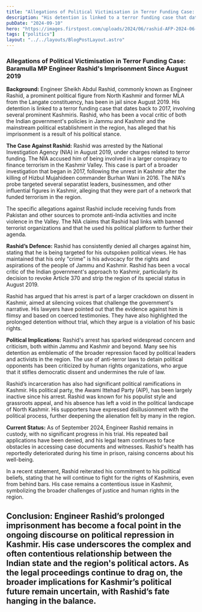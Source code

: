 ```yaml
---
title: "Allegations of Political Victimisation in Terror Funding Case: Baramulla MP Engineer Rashid's Imprisonment Since August 2019"
description: "His detention is linked to a terror funding case that dates back to 2017, involving several prominent Kashmiris."
pubDate: "2024-09-10"
hero: "https://images.firstpost.com/uploads/2024/06/rashid-AFP-2024-06-927888711ec843a2845337bc92ce50c7.jpg?im=FitAndFill=(1200,675)"
tags: ["politics"]
layout: "../../layouts/BlogPostLayout.astro"
---
```

### Allegations of Political Victimisation in Terror Funding Case: Baramulla MP Engineer Rashid's Imprisonment Since August 2019

**Background:**
Engineer Sheikh Abdul Rashid, commonly known as Engineer Rashid, a prominent political figure from North Kashmir and former MLA from the Langate constituency, has been in jail since August 2019. His detention is linked to a terror funding case that dates back to 2017, involving several prominent Kashmiris. Rashid, who has been a vocal critic of both the Indian government's policies in Jammu and Kashmir and the mainstream political establishment in the region, has alleged that his imprisonment is a result of his political stance.

**The Case Against Rashid:**
Rashid was arrested by the National Investigation Agency (NIA) in August 2019, under charges related to terror funding. The NIA accused him of being involved in a larger conspiracy to finance terrorism in the Kashmir Valley. This case is part of a broader investigation that began in 2017, following the unrest in Kashmir after the killing of Hizbul Mujahideen commander Burhan Wani in 2016. The NIA's probe targeted several separatist leaders, businessmen, and other influential figures in Kashmir, alleging that they were part of a network that funded terrorism in the region.

The specific allegations against Rashid include receiving funds from Pakistan and other sources to promote anti-India activities and incite violence in the Valley. The NIA claims that Rashid had links with banned terrorist organizations and that he used his political platform to further their agenda.

**Rashid’s Defence:**
Rashid has consistently denied all charges against him, stating that he is being targeted for his outspoken political views. He has maintained that his only "crime" is his advocacy for the rights and aspirations of the people of Jammu and Kashmir. Rashid has been a vocal critic of the Indian government's approach to Kashmir, particularly its decision to revoke Article 370 and strip the region of its special status in August 2019.

Rashid has argued that his arrest is part of a larger crackdown on dissent in Kashmir, aimed at silencing voices that challenge the government's narrative. His lawyers have pointed out that the evidence against him is flimsy and based on coerced testimonies. They have also highlighted the prolonged detention without trial, which they argue is a violation of his basic rights.

**Political Implications:**
Rashid's arrest has sparked widespread concern and criticism, both within Jammu and Kashmir and beyond. Many see his detention as emblematic of the broader repression faced by political leaders and activists in the region. The use of anti-terror laws to detain political opponents has been criticized by human rights organizations, who argue that it stifles democratic dissent and undermines the rule of law.

Rashid’s incarceration has also had significant political ramifications in Kashmir. His political party, the Awami Ittehad Party (AIP), has been largely inactive since his arrest. Rashid was known for his populist style and grassroots appeal, and his absence has left a void in the political landscape of North Kashmir. His supporters have expressed disillusionment with the political process, further deepening the alienation felt by many in the region.

**Current Status:**
As of September 2024, Engineer Rashid remains in custody, with no significant progress in his trial. His repeated bail applications have been denied, and his legal team continues to face obstacles in accessing case documents and witnesses. Rashid's health has reportedly deteriorated during his time in prison, raising concerns about his well-being.

In a recent statement, Rashid reiterated his commitment to his political beliefs, stating that he will continue to fight for the rights of Kashmiris, even from behind bars. His case remains a contentious issue in Kashmir, symbolizing the broader challenges of justice and human rights in the region.

**Conclusion:**
Engineer Rashid’s prolonged imprisonment has become a focal point in the ongoing discourse on political repression in Kashmir. His case underscores the complex and often contentious relationship between the Indian state and the region's political actors. As the legal proceedings continue to drag on, the broader implications for Kashmir’s political future remain uncertain, with Rashid’s fate hanging in the balance.
---